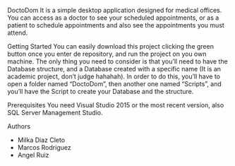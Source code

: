 DoctoDom
It is a simple desktop application designed for medical offices. You can access as a doctor to see your scheduled appointments, or as a patient to schedule appointments and also see the appointments you must attend.

Getting Started
You can easily download this project clicking the green button once you enter de repository, and run the project on you own machine.
The only thing you need to consider is that you’ll need to have the Database structure, and a Database created with a specific name (It is an academic project, don’t judge hahahah). In order to do this, you’ll have to open a folder named “DoctoDom”, then another one named “Scripts”, and you’ll have the Script to create your Database and the structure.

Prerequisites
You need Visual Studio 2015 or the most recent version, also SQL Server Management Studio.

Authors
-	Milka Diaz Cleto
-	Marcos Rodriguez
-	Angel Ruiz
